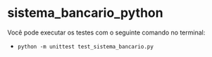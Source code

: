 # sistema_bancario_python

<p>Você pode executar os testes com o seguinte comando no terminal:</p>

<ul>
   <Li>
   <code>python -m unittest test_sistema_bancario.py </code>
   </Li> 
</ul>
 
 

